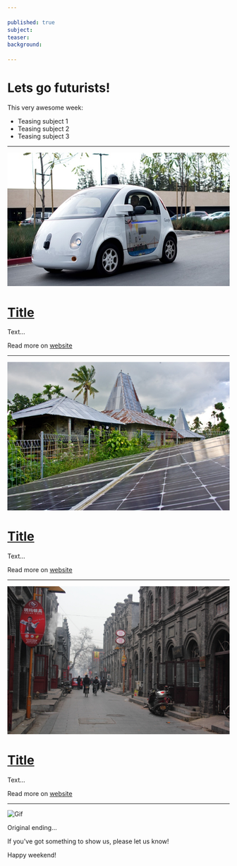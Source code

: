 ```yaml
---

published: true
subject:
teaser:
background:

---
```


# Lets go futurists!

This very awesome week:

* Teasing subject 1
* Teasing subject 2
* Teasing subject 3

---

[<img src="2016-02-19-35-googlecar.jpg" width="565"/>](url)

# [Title](url)

Text...

Read more on [website](url)

---

[<img src="2016-02-19-35-sumba.jpg" width="565"/>](url)

# [Title](url)

Text...

Read more on [website](url)

---

[<img src="2016-02-19-35-baoding.jpg" width="565"/>](url)

# [Title](url)

Text...

Read more on [website](url)

---

![Gif](path)

Original ending...

If you've got something to show us, please let us know!

Happy weekend!
